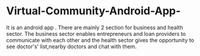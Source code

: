 # Virtual-Community-Android-App-
It is an android app . There are mainly 2 section for business and health sector. The business sector enables entrepreneurs and loan providers to communicate with each other and the health sector gives the opportunity to see doctor's' list,nearby doctors and chat with them.
